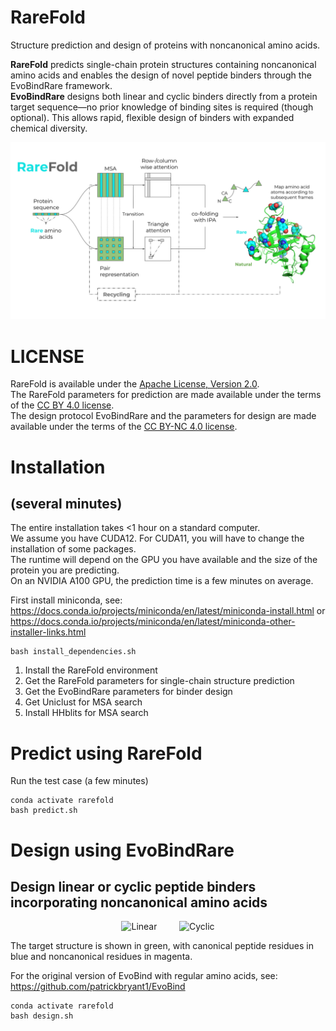 # RareFold
Structure prediction and design of proteins with noncanonical amino acids.

**RareFold** predicts single-chain protein structures containing noncanonical amino acids and enables the design of novel peptide binders through the EvoBindRare framework. \
**EvoBindRare** designs both linear and cyclic binders directly from a protein target sequence—no prior knowledge of binding sites is required (though optional). This allows rapid, flexible design of binders with expanded chemical diversity.

<img src="./RareFold.svg"/>

# LICENSE
RareFold is available under the [Apache License, Version 2.0](http://www.apache.org/licenses/LICENSE-2.0).  \
The RareFold parameters for prediction are made available under the terms of the [CC BY 4.0 license](https://creativecommons.org/licenses/by/4.0/legalcode). \
The design protocol EvoBindRare and the parameters for design are made available under the terms of the [CC BY-NC 4.0 license](https://creativecommons.org/licenses/by-nc/4.0/).


# Installation
## (several minutes)
The entire installation takes <1 hour on a standard computer. \
We assume you have CUDA12. For CUDA11, you will have to change the installation of some packages. \
The runtime will depend on the GPU you have available and the size of the protein you are predicting. \
On an NVIDIA A100 GPU, the prediction time is a few minutes on average.

First install miniconda, see: https://docs.conda.io/projects/miniconda/en/latest/miniconda-install.html or https://docs.conda.io/projects/miniconda/en/latest/miniconda-other-installer-links.html


```
bash install_dependencies.sh
```

1. Install the RareFold environment
2. Get the RareFold parameters for single-chain structure prediction
3. Get the EvoBindRare parameters for binder design
4. Get Uniclust for MSA search
5. Install HHblits for MSA search 

# Predict using RareFold
Run the test case (a few minutes)
```
conda activate rarefold
bash predict.sh
```


# Design using EvoBindRare
## Design linear or cyclic peptide binders incorporating noncanonical amino acids

<p align="center">
  <img alt="Linear" src="./linear.gif" width="45%">
&nbsp; &nbsp; &nbsp; &nbsp;
  <img alt="Cyclic" src="./cyclic.gif" width="45%">
</p>

The target structure is shown in green, with canonical peptide residues in blue and noncanonical residues in magenta.

For the original version of EvoBind with regular amino acids, see: https://github.com/patrickbryant1/EvoBind

```
conda activate rarefold
bash design.sh
```
